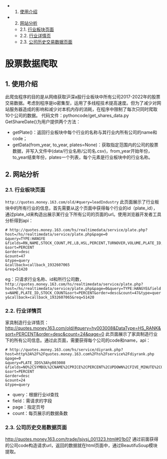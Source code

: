 
- 1. [使用介绍](#1-使用介绍)
- 2. [网站分析](#2-网站分析)
    - 2.1. [行业板块页面](#21-行业板块页面)
    - 2.2. [行业详情页](#22-行业详情页)
    - 2.3. [公司历史交易数据页面](#23-公司历史交易数据页面)

# 股票数据爬取

## 1. 使用介绍
此爬虫程序的目的是从网络获取沪深a股行业板块中所有公司2017-2022年的股票交易数据。考虑到程序是io密集型，运用了多线程技术提高速度。但为了减少对网站服务器造成的影响和减少对本机内存的消耗，在程序中限制了每次只同时爬取10个公司的数据。
代码文件：pythoncode/get_shares_data.py
GetShareDate()为用户提供两个方法：
- getPlate()：返回行业板块中每个行业的名称与其行业内所有公司的name和code；
- getData(from_year, to_year, plates=None)：获取指定范围内的公司的股票数据，并写入文件中(data/行业名称/公司名.csv)，from_year开始年份，to_year结束年份，plates一个列表，每个元素是行业板块中的行业名称。

## 2. 网站分析

### 2.1. 行业板块页面
`http://quotes.money.163.com/old/#query=leadIndustry`
此页面展示了行业板块中的所有行业的信息，首先需要从这个页面中获得每个行业的id（plate_id），通过plate_id来构造出展示某行业下所有公司的页面的url。使用浏览器开发者工具分析得到api：
```
# http://quotes.money.163.com/hs/realtimedata/service/plate.php?
host=/hs/realtimedata/service/plate.php&page=0
&query=TYPE:HANGYE
&fields=RN,NAME,STOCK_COUNT,PE,LB,HSL,PERCENT,TURNOVER,VOLUME,PLATE_ID,TYPE_CODE,PRICE,UPNUM,DOWNNUM,MAXPERCENTSTOCK,MINPERCENTSTOCK
&sort=PERCENT
&order=desc
&count=47
&type=query
&callback=callback_1932607065
&req=51420
```
eg：只请求行业名称、id和所行公司数，`http://quotes.money.163.com/hs/realtimedata/service/plate.php?host=/hs/realtimedata/service/plate.php&page=0&query=TYPE:HANGYE&fields=NAME,PLATE_ID,STOCK_COUNT&sort=PERCENT&order=desc&count=47&type=query&callback=callback_1932607065&req=51420`

### 2.2. 行业详情页
家具制造行业详情页：http://quotes.money.163.com/old/#query=hy003008&DataType=HS_RANK&sort=PERCENT&order=desc&count=24&page=0 
此页面展示了家具制造行业下的所有公司信息。通过此页面，需要获得每个公司的code和name，api：
```
# http://quotes.money.163.com/hs/service/diyrank.php?
host=http%3A%2F%2Fquotes.money.163.com%2Fhs%2Fservice%2Fdiyrank.php
&page=0
&query=PLATE_IDS%3Ahy003008
&fields=NO%2CSYMBOL%2CNAME%2CPRICE%2CPERCENT%2CUPDOWN%2CFIVE_MINUTE%2COPEN%2CYESTCLOSE%2CHIGH%2CLOW%2CVOLUME%2CTURNOVER%2CHS%2CLB%2CWB%2CZF%2CPE%2CMCAP%2CTCAP%2CMFSUM%2CMFRATIO.MFRATIO2%2CMFRATIO.MFRATIO10%2CSNAME%2CCODE%2CANNOUNMT%2CUVSNEWS
&sort=PERCENT
&order=desc
&count=24
&type=query
```
- query：根据行业id查找
- field：需请求的字段
- page：指定页号
- count：每页展示的数据条数

### 2.3. 公司历史交易数据页面
http://quotes.money.163.com/trade/lsjysj_001323.html#01b07
通过前面获得的公司code构造请求url，返回的数据就在html页面中，通过BeautifuSoup模块提取。